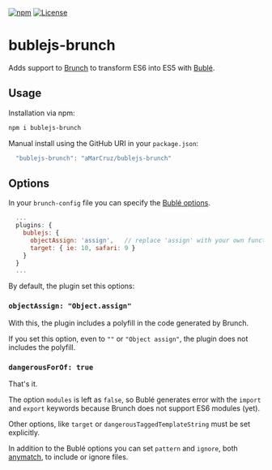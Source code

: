 [![npm][npm-image]][npm-url]
[![License][license-image]][license-url]

# bublejs-brunch

Adds support to [Brunch](http://brunch.io) to transform ES6 into ES5 with [Bublé](https://buble.surge.sh).

## Usage

Installation via npm:

```bash
npm i bublejs-brunch
```

Manual install using the GitHub URI in your `package.json`:

```js
  "bublejs-brunch": "aMarCruz/bublejs-brunch"
```

## Options

In your `brunch-config` file you can specify the [Bublé options](https://buble.surge.sh/guide/#using-the-javascript-api).

```js
  ...
  plugins: {
    bublejs: {
      objectAssign: 'assign',   // replace 'assign' with your own function
      target: { ie: 10, safari: 9 }
    }
  }
  ...
```

By default, the plugin set this options:

### `objectAssign: "Object.assign"`

With this, the plugin includes a polyfill in the code generated by Brunch.

If you set this option, even to `""` or `"Object assign"`, the plugin does not includes the polyfill.

### `dangerousForOf: true`

That's it.

The option `modules` is left as `false`, so Bublé generates error with the `import` and `export` keywords because Brunch does not support ES6 modules (yet).

Other options, like `target` or `dangerousTaggedTemplateString` must be set explicitly.

In addition to the Bublé options you can set `pattern` and `ignore`, both [anymatch](https://github.com/es128/anymatch), to include or ignore files.

[npm-image]:      https://img.shields.io/npm/v/bublejs-brunch.svg
[npm-url]:        https://www.npmjs.com/package/bublejs-brunch
[license-image]:  https://img.shields.io/npm/l/express.svg
[license-url]:    https://github.com/aMarCruz/bublejs-brunch/blob/master/LICENSE

